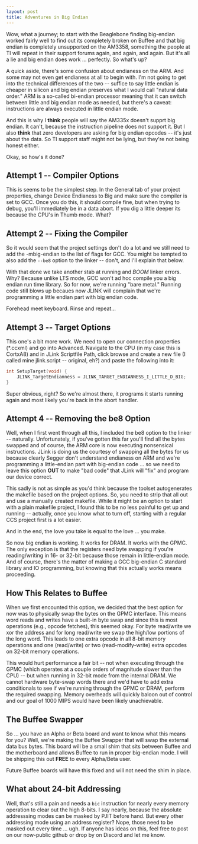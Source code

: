 ```yaml
---
layout: post
title: Adventures in Big Endian
---
```


Wow, what a journey; to start with the Beaglebone finding big-endian worked fairly well to find out its completely broken on Buffee and that big endian is completely unsupported on the AM3358, something the people at TI will repeat in their support forums again, and again, and again. But it's all a lie and big endian does work ... perfectly. So what's up?

A quick aside, there's some confusion about endianess on the ARM. And some may not even get endianess at all to begin with. I'm not going to get into the technical differences of the two -- suffice to say little endian is cheaper in silicon and big endian preserves what I would call "natural data order." ARM is a so-called bi-endian processor meaning that it can switch between little and big endian mode as needed, but there's a caveat: instructions are always executed in little endian mode.

And this is why I **think** people will say the AM335x doesn't supprt big endian. It can't, because the instruction pipeline does not support it. But I also **think** that zero developers are asking for big endian opcodes -- it's just about the data. So TI support staff might not be lying, but they're not being honest either.

Okay, so how's it done?

## Attempt 1 -- Compiler Options

This is seems to be the simplest step. In the General tab of your project properties, change Device Endianess to Big and make sure the compiler is set to GCC. Once you do this, it should compile fine, but when trying to debug, you'll immediately be in a data abort. If you dig a little deeper its because the CPU's in Thumb mode. What?

## Attempt 2 -- Fixing the Compiler

So it would seem that the project settings don't do a lot and we still need to add the -mbig-endian to the list of flags for GCC. You might be tempted to also add the ```--be8``` option to the linker -- don't, and I'll explain that below.

With that done we take another stab at running and *BOOM* linker errors. Why? Because unlike LTS mode, GCC won't ad hoc compile you a big endian run time library. So for now, we're running "bare metal." Running code still blows up becaues now JLINK will complain that we're programming a little endian part with big endian code.

Forehead meet keyboard. Rinse and repeat...

## Attempt 3 -- Target Options

This one's a bit more work. We need to open our connection properties (\*.ccxml) and go into Advanced. Navigate to the CPU (in my case this is CortxA8) and in JLink Scriptfile Path, click browse and create a new file (I called mine jlink.script -- original, eh?) and paste the following into it:

```c
int SetupTarget(void) {
    JLINK_TargetEndianness = JLINK_TARGET_ENDIANNESS_I_LITTLE_D_BIG;
}
```

Super obvious, right? So we're almost there, it programs it starts running again and most likely you're back in the abort handler.

## Attempt 4 -- Removing the be8 Option

Well, when I first went through all this, I included the be8 option to the linker -- naturally. Unfortunately, if you've gotten this far you'll find all the bytes swapped and of course, the ARM core is now executing nonsensical instructions. JLink is doing us the courtesy of swapping all the bytes for us because clearly Segger don't understand endianess on ARM and we're programming a little-endian part with big-endian code ... so we need to leave this option **OUT** to make "bad code" that JLink will "fix" and program our device correct.

This sadly is not as simple as you'd think because the toolset autogenerates the makefile based on the project options. So, you need to strip that all out and use a manually created makefile. While it might be an option to start with a plain makefile project, I found this to be no less painful to get up and running -- actually, once you know what to turn off, starting with a regular CCS project first is a lot easier.

And in the end, the love you take is equal to the love ... you make.

So now big endian is working. It works for DRAM. It works with the GPMC. The only exception is that the registers need byte swapping if you're reading/writing in 16- or 32-bit because those remain in little-endian mode. And of course, there's the matter of making a GCC big-endian C standard library and IO programming, but knowing that this actually works means proceeding.

## How This Relates to Buffee

When we first encounted this option, we decided that the best option for now was to physically swap the bytes on the GPMC interface. This means word reads and writes have a built-in byte swap and since this is most operations (e.g., opcode fetches), this seemed okay. For byte read/write we xor the address and for long read/write we swap the high/low portions of the long word. This leads to one extra opcode in all 8-bit memory operations and one (read/write) or two (read-modify-write) extra opcodes on 32-bit memory operations.

This would hurt performance a fair bit -- not when executing through the GPMC (which operates at a couple orders of magnitude slower than the CPU) -- but when running in 32-bit mode from the internal DRAM. We cannot hardware byte-swap words there and we'd have to add extra conditionals to see if we're running through the GPMC or DRAM, perform the required swapping. Memory overheads will quickly baloon out of control and our goal of 1000 MIPS would have been likely unachievable.

## The Buffee Swapper

So ... you have an Alpha or Beta board and want to know what this means for you? Well, we're making the Buffee Swapper that will swap the external data bus bytes. This board will be a small shim that sits between Buffee and the motherboard and allows Buffee to run in proper big-endian mode. I will be shipping this out **FREE** to every Alpha/Beta user.

Future Buffee boards will have this fixed and will not need the shim in place.

## What about 24-bit Addressing

Well, that's still a pain and needs a ```bic``` instruction for nearly every memory operation to clear out the high 8-bits. I say nearly, because the absolute addresssing modes can be masked by PJIT before hand. But every other addressing mode using an address register? Nope, those need to be masked out every time ... ugh. If anyone has ideas on this, feel free to post on our now-public github or drop by on Discord and let me know.
